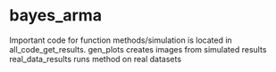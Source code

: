 # bayes_arma

Important code for function methods/simulation is located in all_code_get_results.
gen_plots creates images from simulated results
real_data_results runs method on real datasets
